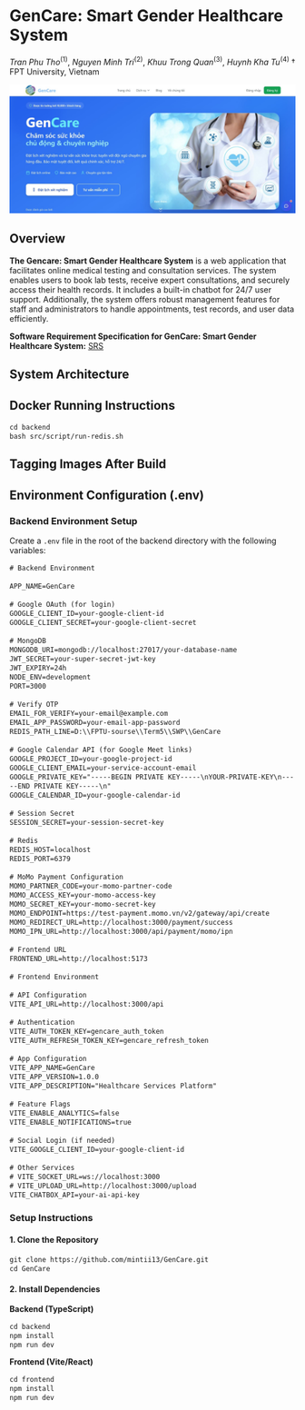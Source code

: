 # GenCare: Smart Gender Healthcare System
*Tran Phu Tho*<sup>(1)</sup>, *Nguyen Minh Tri*<sup>(2)</sup>, *Khuu Trong Quan*<sup>(3)</sup>, *Huynh Kha Tu*<sup>(4)</sup> † FPT University, Vietnam

![](./img/homepage.jpg)

## Overview

**The Gencare: Smart Gender Healthcare System** is a web application that facilitates online medical testing and consultation services. The system enables users to book lab tests, receive expert consultations, and securely access their health records. It includes a built-in chatbot for 24/7 user support. Additionally, the system offers robust management features for staff and administrators to handle appointments, test records, and user data efficiently.

**Software Requirement Specification for GenCare: Smart Gender Healthcare System:** [SRS](./SRS/SRS_for_GenCare_System.pdf)

## System Architecture
## Docker Running Instructions
```
cd backend
bash src/script/run-redis.sh
```
## Tagging Images After Build
## Environment Configuration (.env)
### Backend Environment Setup
Create a `.env` file in the root of the backend directory with the following variables:
```env
# Backend Environment

APP_NAME=GenCare

# Google OAuth (for login)
GOOGLE_CLIENT_ID=your-google-client-id
GOOGLE_CLIENT_SECRET=your-google-client-secret

# MongoDB
MONGODB_URI=mongodb://localhost:27017/your-database-name
JWT_SECRET=your-super-secret-jwt-key
JWT_EXPIRY=24h
NODE_ENV=development
PORT=3000

# Verify OTP
EMAIL_FOR_VERIFY=your-email@example.com
EMAIL_APP_PASSWORD=your-email-app-password
REDIS_PATH_LINE=D:\\FPTU-sourse\\Term5\\SWP\\GenCare

# Google Calendar API (for Google Meet links)
GOOGLE_PROJECT_ID=your-google-project-id
GOOGLE_CLIENT_EMAIL=your-service-account-email
GOOGLE_PRIVATE_KEY="-----BEGIN PRIVATE KEY-----\nYOUR-PRIVATE-KEY\n-----END PRIVATE KEY-----\n"
GOOGLE_CALENDAR_ID=your-google-calendar-id

# Session Secret
SESSION_SECRET=your-session-secret-key

# Redis
REDIS_HOST=localhost
REDIS_PORT=6379

# MoMo Payment Configuration
MOMO_PARTNER_CODE=your-momo-partner-code
MOMO_ACCESS_KEY=your-momo-access-key
MOMO_SECRET_KEY=your-momo-secret-key
MOMO_ENDPOINT=https://test-payment.momo.vn/v2/gateway/api/create
MOMO_REDIRECT_URL=http://localhost:3000/payment/success
MOMO_IPN_URL=http://localhost:3000/api/payment/momo/ipn

# Frontend URL
FRONTEND_URL=http://localhost:5173

# Frontend Environment

# API Configuration
VITE_API_URL=http://localhost:3000/api

# Authentication
VITE_AUTH_TOKEN_KEY=gencare_auth_token
VITE_AUTH_REFRESH_TOKEN_KEY=gencare_refresh_token

# App Configuration
VITE_APP_NAME=GenCare
VITE_APP_VERSION=1.0.0
VITE_APP_DESCRIPTION="Healthcare Services Platform"

# Feature Flags
VITE_ENABLE_ANALYTICS=false
VITE_ENABLE_NOTIFICATIONS=true

# Social Login (if needed)
VITE_GOOGLE_CLIENT_ID=your-google-client-id

# Other Services
# VITE_SOCKET_URL=ws://localhost:3000
# VITE_UPLOAD_URL=http://localhost:3000/upload
VITE_CHATBOX_API=your-ai-api-key

```
### Setup Instructions
#### 1. Clone the Repository
```
git clone https://github.com/mintii13/GenCare.git
cd GenCare 
```
#### 2. Install Dependencies
**Backend (TypeScript)**
```
cd backend
npm install
npm run dev
```
**Frontend (Vite/React)**
```
cd frontend
npm install
npm run dev
```


